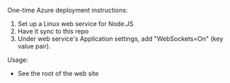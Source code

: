 One-time Azure deployment instructions:
1. Set up a Linux web service for Node.JS
2. Have it sync to this repo
3. Under web service's Application settings, add "WebSockets=On" (key value pair).

Usage:
- See the root of the web site
